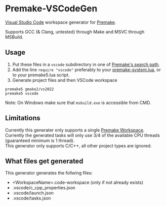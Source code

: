 # Premake-VSCodeGen

[Visual Studio Code](https://code.visualstudio.com/) workspace generator for [Premake](https://github.com/premake/premake-core).

Supports GCC (& Clang, untested) through Make and MSVC through MSBuild.

## Usage

1. Put these files in a `vscode` subdirectory in one of [Premake's search path](https://premake.github.io/docs/Locating-Scripts/).
2. Add the line `require "vscode"` preferably to your [premake-system.lua](https://premake.github.io/docs/System-Scripts/), or to your premake5.lua script.
3. Generate project files and then VSCode workspace

```
premake5 gmake2/vs2022
premake5 vscode
```

Note: On Windows make sure that `msbuild.exe` is accessible from CMD.

## Limitations

Currently this generater only supports a single [Premake Workspace](https://premake.github.io/docs/workspace/).  
Currently the generated tasks will only use 3/4 of the available CPU threads (guaranteed minimum is 1 thread).  
This generator only supports C/C++, all other project types are ignored.  

## What files get generated

This generator generates the follwing files:

- \<WorkspaceName\>.code-workspace (only if not already exists)
- .vscode/c_cpp_properties.json
- .vscode/launch.json
- .vscode/tasks.json
